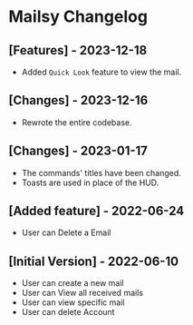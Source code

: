 # Mailsy Changelog

## [Features] - 2023-12-18

- Added `Quick Look` feature to view the mail.

## [Changes] - 2023-12-16

- Rewrote the entire codebase.

## [Changes] - 2023-01-17

- The commands' titles have been changed.
- Toasts are used in place of the HUD.

## [Added feature] - 2022-06-24

- User can Delete a Email

## [Initial Version] - 2022-06-10

- User can create a new mail
- User can View all received mails
- User can view specific mail
- User can delete Account
